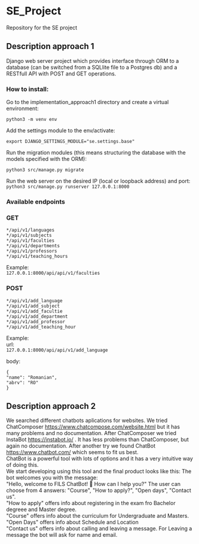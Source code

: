 # SE_Project   
Repository for the SE project   
   

## Description approach 1   
Django web server project which provides interface through ORM to a database (can be switched from a SQLlite file to a Postgres db) and a RESTfull API with POST and GET operations.    
  

### How to install:  
Go to the implementation_approach1 directory and create a virtual environment:  

`python3 -m venv env`  

Add the settings module to the env/activate:

`export DJANGO_SETTINGS_MODULE="se.settings.base"`

Run the migration modules (this means structuring the database with the models specified with the ORM):     

`python3 src/manage.py migrate`    

Run the web server on the desired IP (local or loopback address) and port:  
`python3 src/manage.py runserver 127.0.0.1:8000`

### Available endpoints

### GET
```
*/api/v1/languages  
*/api/v1/subjects  
*/api/v1/faculties  
*/api/v1/departments  
*/api/v1/professors  
*/api/v1/teaching_hours  
```
 
Example:  
`127.0.0.1:8000/api/api/v1/faculties`   


### POST 
```
*/api/v1/add_language  
*/api/v1/add_subject  
*/api/v1/add_facultie  
*/api/v1/add_department  
*/api/v1/add_professor  
*/api/v1/add_teaching_hour  
```

Example:  
url:  
`127.0.0.1:8000/api/api/v1/add_language `   
  
body: 
``` 
{
"name": "Romanian",
"abrv": "RO"
}
```


## Description approach 2

We searched different chatbots aplications for websites. We tried ChatComposer https://www.chatcompose.com/website.html but it has many problems and no documentation. After ChatComposer we tried InstaBot https://instabot.io/ . It has less problems than ChatComposer, but again no documentation. After another try we found ChatBot https://www.chatbot.com/ which seems to fit us best.    
ChatBot is a powerful tool with lots of options and it has a very intuitive way of doing this.     
We start developing using this tool and the final product looks like this: The bot welcomes you with the message:   
"Hello, welcome to FILS ChatBot! 👋 How can I help you?" The user can choose from 4 answers: "Course", "How to apply?", "Open days", "Contact us".     
"How to apply" offers info about registering in the exam fro Bachelor degreee and Master degree.     
"Course" offers info about the curriculum for Undergraduate and Masters. 
"Open Days" offers info about Schedule and Location    
"Contact us" offers info about calling and leaving a message. For Leaving a message the bot will ask for name and email.    
